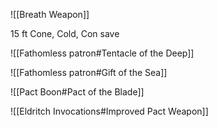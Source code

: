 ![[Breath Weapon]] 

15 ft Cone, Cold, Con save

![[Fathomless patron#Tentacle of the Deep]]

![[Fathomless patron#Gift of the Sea]]

![[Pact Boon#Pact of the Blade]]

![[Eldritch Invocations#Improved Pact Weapon]]